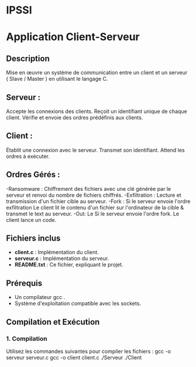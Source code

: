 # IPSSI 
# Application Client-Serveur 

## Description
Mise en œuvre un système de communication entre un client et un serveur ( Slave
/ Master ) en utilisant le langage C. 

## Serveur :
Accepte les connexions des clients.
Reçoit un identifiant unique de chaque client.
Vérifie et envoie des ordres prédéfinis aux clients.

## Client :
Établit une connexion avec le serveur.
Transmet son identifiant.
Attend les ordres à exécuter.
## Ordres Gérés :
-Ransomware : Chiffrement des fichiers avec une clé générée par le serveur et renvoi du nombre de fichiers chiffrés.
-Exfiltration : Lecture et transmission d'un fichier cible au serveur.
-Fork  : Si le serveur envoie l'ordre exfiltration
Le client lit le contenu d'un fichier sur l'ordinateur de la cible & transmet le text au
serveur.
-Out: Le Si le serveur envoie l'ordre fork. Le client lance un code.

## Fichiers inclus
- **client.c** : Implémentation du client.
- **serveur.c** : Implémentation du serveur.
- **README.txt** : Ce fichier, expliquant le projet.
  
## Prérequis
- Un compilateur gcc .
- Système d'exploitation compatible avec les sockets.

## Compilation et Exécution
### 1. Compilation
Utilisez les commandes suivantes pour compiler les fichiers :
gcc -o serveur serveur.c
gcc -o client client.c
./Serveur
./Client

